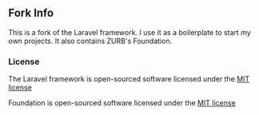 ## Fork Info

This is a fork of the Laravel framework.
I use it as a boilerplate to start my own projects.
It also contains ZURB's Foundation.

### License

The Laravel framework is open-sourced software licensed under the [MIT license](http://opensource.org/licenses/MIT)

Foundation is open-sourced software licensed under the [MIT license](http://opensource.org/licenses/MIT)
